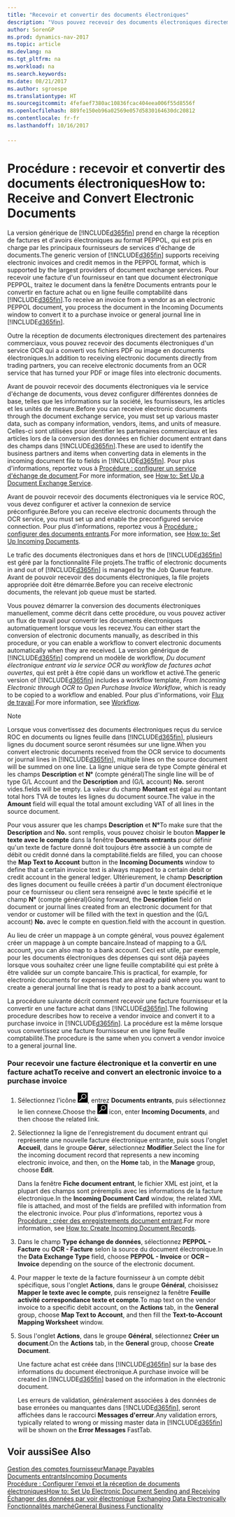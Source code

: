 ```yaml
---
title: "Recevoir et convertir des documents électroniques"
description: "Vous pouvez recevoir des documents électroniques directement des partenaires commerciaux ou d'un service OCR."
author: SorenGP
ms.prod: dynamics-nav-2017
ms.topic: article
ms.devlang: na
ms.tgt_pltfrm: na
ms.workload: na
ms.search.keywords: 
ms.date: 08/21/2017
ms.author: sgroespe
ms.translationtype: HT
ms.sourcegitcommit: 4fefaef7380ac10836fcac404eea006f55d8556f
ms.openlocfilehash: 889fe150eb96a02569e057d5830164630dc20812
ms.contentlocale: fr-fr
ms.lasthandoff: 10/16/2017

---
```

# <a name="how-to-receive-and-convert-electronic-documents"></a><span data-ttu-id="ddbcf-103">Procédure : recevoir et convertir des documents électroniques</span><span class="sxs-lookup"><span data-stu-id="ddbcf-103">How to: Receive and Convert Electronic Documents</span></span>
<span data-ttu-id="ddbcf-104">La version générique de [!INCLUDE[d365fin](includes/d365fin_md.md)] prend en charge la réception de factures et d'avoirs électroniques au format PEPPOL, qui est pris en charge par les principaux fournisseurs de services d'échange de documents.</span><span class="sxs-lookup"><span data-stu-id="ddbcf-104">The generic version of [!INCLUDE[d365fin](includes/d365fin_md.md)] supports receiving electronic invoices and credit memos in the PEPPOL format, which is supported by the largest providers of document exchange services.</span></span> <span data-ttu-id="ddbcf-105">Pour recevoir une facture d'un fournisseur en tant que document électronique PEPPOL, traitez le document dans la fenêtre Documents entrants pour le convertir en facture achat ou en ligne feuille comptabilité dans [!INCLUDE[d365fin](includes/d365fin_md.md)].</span><span class="sxs-lookup"><span data-stu-id="ddbcf-105">To receive an invoice from a vendor as an electronic PEPPOL document, you process the document in the Incoming Documents window to convert it to a purchase invoice or general journal line in [!INCLUDE[d365fin](includes/d365fin_md.md)].</span></span>

 <span data-ttu-id="ddbcf-106">Outre la réception de documents électroniques directement des partenaires commerciaux, vous pouvez recevoir des documents électroniques d'un service OCR qui a converti vos fichiers PDF ou image en documents électroniques.</span><span class="sxs-lookup"><span data-stu-id="ddbcf-106">In addition to receiving electronic documents directly from trading partners, you can receive electronic documents from an OCR service that has turned your PDF or image files into electronic documents.</span></span>  

 <span data-ttu-id="ddbcf-107">Avant de pouvoir recevoir des documents électroniques via le service d'échange de documents, vous devez configurer différentes données de base, telles que les informations sur la société, les fournisseurs, les articles et les unités de mesure.</span><span class="sxs-lookup"><span data-stu-id="ddbcf-107">Before you can receive electronic documents through the document exchange service, you must set up various master data, such as company information, vendors, items, and units of measure.</span></span> <span data-ttu-id="ddbcf-108">Celles-ci sont utilisées pour identifier les partenaires commerciaux et les articles lors de la conversion des données en fichier document entrant dans des champs dans [!INCLUDE[d365fin](includes/d365fin_md.md)].</span><span class="sxs-lookup"><span data-stu-id="ddbcf-108">These are used to identify the business partners and items when converting data in elements in the incoming document file to fields in [!INCLUDE[d365fin](includes/d365fin_md.md)].</span></span> <span data-ttu-id="ddbcf-109">Pour plus d'informations, reportez vous à [Procédure : configurer un service d'échange de document](across-how-to-set-up-a-document-exchange-service.md).</span><span class="sxs-lookup"><span data-stu-id="ddbcf-109">For more information, see [How to: Set Up a Document Exchange Service](across-how-to-set-up-a-document-exchange-service.md).</span></span>  

 <span data-ttu-id="ddbcf-110">Avant de pouvoir recevoir des documents électroniques via le service ROC, vous devez configurer et activer la connexion de service préconfigurée.</span><span class="sxs-lookup"><span data-stu-id="ddbcf-110">Before you can receive electronic documents through the OCR service, you must set up and enable the preconfigured service connection.</span></span> <span data-ttu-id="ddbcf-111">Pour plus d'informations, reportez vous à [Procédure : configurer des documents entrants](across-how-setup-income-documents.md).</span><span class="sxs-lookup"><span data-stu-id="ddbcf-111">For more information, see [How to: Set Up Incoming Documents](across-how-setup-income-documents.md).</span></span>  

 <span data-ttu-id="ddbcf-112">Le trafic des documents électroniques dans et hors de [!INCLUDE[d365fin](includes/d365fin_md.md)] est géré par la fonctionnalité File projets.</span><span class="sxs-lookup"><span data-stu-id="ddbcf-112">The traffic of electronic documents in and out of [!INCLUDE[d365fin](includes/d365fin_md.md)] is managed by the Job Queue feature.</span></span> <span data-ttu-id="ddbcf-113">Avant de pouvoir recevoir des documents électroniques, la file projets appropriée doit être démarrée.</span><span class="sxs-lookup"><span data-stu-id="ddbcf-113">Before you can receive electronic documents, the relevant job queue must be started.</span></span>  

 <span data-ttu-id="ddbcf-114">Vous pouvez démarrer la conversion des documents électroniques manuellement, comme décrit dans cette procédure, ou vous pouvez activer un flux de travail pour convertir les documents électroniques automatiquement lorsque vous les recevez.</span><span class="sxs-lookup"><span data-stu-id="ddbcf-114">You can either start the conversion of electronic documents manually, as described in this procedure, or you can enable a workflow to convert electronic documents automatically when they are received.</span></span> <span data-ttu-id="ddbcf-115">La version générique de [!INCLUDE[d365fin](includes/d365fin_md.md)] comprend un modèle de workflow, *Du document électronique entrant via le service OCR au workflow de factures achat ouvertes*, qui est prêt à être copié dans un workflow et activé.</span><span class="sxs-lookup"><span data-stu-id="ddbcf-115">The generic version of [!INCLUDE[d365fin](includes/d365fin_md.md)] includes a workflow template, *From Incoming Electronic through OCR to Open Purchase Invoice Workflow*, which is ready to be copied to a workflow and enabled.</span></span> <span data-ttu-id="ddbcf-116">Pour plus d'informations, voir [Flux de travail](across-workflow.md).</span><span class="sxs-lookup"><span data-stu-id="ddbcf-116">For more information, see [Workflow](across-workflow.md).</span></span>  

> [!NOTE]  
>  <span data-ttu-id="ddbcf-117">Lorsque vous convertissez des documents électroniques reçus du service ROC en documents ou lignes feuille dans [!INCLUDE[d365fin](includes/d365fin_md.md)], plusieurs lignes du document source seront résumées sur une ligne.</span><span class="sxs-lookup"><span data-stu-id="ddbcf-117">When you convert electronic documents received from the OCR service to documents or journal lines in [!INCLUDE[d365fin](includes/d365fin_md.md)], multiple lines on the source document will be summed on one line.</span></span> <span data-ttu-id="ddbcf-118">La ligne unique sera de type Compte général et les champs **Description** et **N°** (compte général)</span><span class="sxs-lookup"><span data-stu-id="ddbcf-118">The single line will be of type G/L Account and the **Description** and (G/L account) **No.**</span></span> <span data-ttu-id="ddbcf-119">seront vides.</span><span class="sxs-lookup"><span data-stu-id="ddbcf-119">fields will be empty.</span></span> <span data-ttu-id="ddbcf-120">La valeur du champ **Montant** est égal au montant total hors TVA de toutes les lignes du document source.</span><span class="sxs-lookup"><span data-stu-id="ddbcf-120">The value in the **Amount** field will equal the total amount excluding VAT of all lines in the source document.</span></span>  
>   
>  <span data-ttu-id="ddbcf-121">Pour vous assurer que les champs **Description** et **N°**</span><span class="sxs-lookup"><span data-stu-id="ddbcf-121">To make sure that the **Description** and **No.**</span></span> <span data-ttu-id="ddbcf-122">sont remplis, vous pouvez choisir le bouton **Mapper le texte avec le compte** dans la fenêtre **Documents entrants** pour définir qu'un texte de facture donné doit toujours être associé à un compte de débit ou crédit donné dans la comptabilité.</span><span class="sxs-lookup"><span data-stu-id="ddbcf-122">fields are filled, you can choose the **Map Text to Account** button in the **Incoming Documents** window to define that a certain invoice text is always mapped to a certain debit or credit account in the general ledger.</span></span> <span data-ttu-id="ddbcf-123">Ultérieurement, le champ **Description** des lignes document ou feuille créées à partir d'un document électronique pour ce fournisseur ou client sera renseigné avec le texte spécifié et le champ **N°** (compte général)</span><span class="sxs-lookup"><span data-stu-id="ddbcf-123">Going forward, the **Description** field on document or journal lines created from an electronic document for that vendor or customer will be filled with the text in question and the (G/L account) **No.**</span></span> <span data-ttu-id="ddbcf-124">avec le compte en question.</span><span class="sxs-lookup"><span data-stu-id="ddbcf-124">field with the account in question.</span></span>  
>   
>  <span data-ttu-id="ddbcf-125">Au lieu de créer un mappage à un compte général, vous pouvez également créer un mappage à un compte bancaire.</span><span class="sxs-lookup"><span data-stu-id="ddbcf-125">Instead of mapping to a G/L account, you can also map to a bank account.</span></span> <span data-ttu-id="ddbcf-126">Ceci est utile, par exemple, pour les documents électroniques des dépenses qui sont déjà payées lorsque vous souhaitez créer une ligne feuille comptabilité qui est prête à être validée sur un compte bancaire.</span><span class="sxs-lookup"><span data-stu-id="ddbcf-126">This is practical, for example, for electronic documents for expenses that are already paid where you want to create a general journal line that is ready to post to a bank account.</span></span>  

 <span data-ttu-id="ddbcf-127">La procédure suivante décrit comment recevoir une facture fournisseur et la convertir en une facture achat dans [!INCLUDE[d365fin](includes/d365fin_md.md)].</span><span class="sxs-lookup"><span data-stu-id="ddbcf-127">The following procedure describes how to receive a vendor invoice and convert it to a purchase invoice in [!INCLUDE[d365fin](includes/d365fin_md.md)].</span></span> <span data-ttu-id="ddbcf-128">La procédure est la même lorsque vous convertissez une facture fournisseur en une ligne feuille comptabilité.</span><span class="sxs-lookup"><span data-stu-id="ddbcf-128">The procedure is the same when you convert a vendor invoice to a general journal line.</span></span>  

### <a name="to-receive-and-convert-an-electronic-invoice-to-a-purchase-invoice"></a><span data-ttu-id="ddbcf-129">Pour recevoir une facture électronique et la convertir en une facture achat</span><span class="sxs-lookup"><span data-stu-id="ddbcf-129">To receive and convert an electronic invoice to a purchase invoice</span></span>  

1.  <span data-ttu-id="ddbcf-130">Sélectionnez l'icône ![Page ou état pour la recherche](media/ui-search/search_small.png "Page ou état pour la recherche"), entrez **Documents entrants**, puis sélectionnez le lien connexe.</span><span class="sxs-lookup"><span data-stu-id="ddbcf-130">Choose the ![Search for Page or Report](media/ui-search/search_small.png "Search for Page or Report icon") icon, enter **Incoming Documents**, and then choose the related link.</span></span>  

2.  <span data-ttu-id="ddbcf-131">Sélectionnez la ligne de l'enregistrement du document entrant qui représente une nouvelle facture électronique entrante, puis sous l'onglet **Accueil**, dans le groupe **Gérer**, sélectionnez **Modifier**.</span><span class="sxs-lookup"><span data-stu-id="ddbcf-131">Select the line for the incoming document record that represents a new incoming electronic invoice, and then, on the **Home** tab, in the **Manage** group, choose **Edit**.</span></span>  

     <span data-ttu-id="ddbcf-132">Dans la fenêtre **Fiche document entrant**, le fichier XML est joint, et la plupart des champs sont préremplis avec les informations de la facture électronique.</span><span class="sxs-lookup"><span data-stu-id="ddbcf-132">In the **Incoming Document Card** window, the related XML file is attached, and most of the fields are prefilled with information from the electronic invoice.</span></span> <span data-ttu-id="ddbcf-133">Pour plus d'informations, reportez vous à [Procédure : créer des enregistrements document entrant](across-how-create-income-document-records.md).</span><span class="sxs-lookup"><span data-stu-id="ddbcf-133">For more information, see [How to: Create Incoming Document Records](across-how-create-income-document-records.md).</span></span>  

3.  <span data-ttu-id="ddbcf-134">Dans le champ **Type échange de données**, sélectionnez **PEPPOL - Facture** ou **OCR - Facture** selon la source du document électronique.</span><span class="sxs-lookup"><span data-stu-id="ddbcf-134">In the **Data Exchange Type** field, choose **PEPPOL - Invoice** or **OCR – Invoice** depending on the source of the electronic document.</span></span>  

4.  <span data-ttu-id="ddbcf-135">Pour mapper le texte de la facture fournisseur à un compte débit spécifique, sous l'onglet **Actions**, dans le groupe **Général**, choisissez **Mapper le texte avec le compte**, puis renseignez la fenêtre **Feuille activité correspondance texte et compte**.</span><span class="sxs-lookup"><span data-stu-id="ddbcf-135">To map text on the vendor invoice to a specific debit account, on the **Actions** tab, in the **General** group, choose **Map Text to Account**, and then fill the **Text-to-Account Mapping Worksheet** window.</span></span>  

5.  <span data-ttu-id="ddbcf-136">Sous l'onglet **Actions**, dans le groupe **Général**, sélectionnez **Créer un document**.</span><span class="sxs-lookup"><span data-stu-id="ddbcf-136">On the **Actions** tab, in the **General** group, choose **Create Document**.</span></span>  

     <span data-ttu-id="ddbcf-137">Une facture achat est créée dans [!INCLUDE[d365fin](includes/d365fin_md.md)] sur la base des informations du document électronique.</span><span class="sxs-lookup"><span data-stu-id="ddbcf-137">A purchase invoice will be created in [!INCLUDE[d365fin](includes/d365fin_md.md)] based on the information in the electronic document.</span></span>  

     <span data-ttu-id="ddbcf-138">Les erreurs de validation, généralement associées à des données de base erronées ou manquantes dans [!INCLUDE[d365fin](includes/d365fin_md.md)], seront affichées dans le raccourci **Messages d'erreur**.</span><span class="sxs-lookup"><span data-stu-id="ddbcf-138">Any validation errors, typically related to wrong or missing master data in [!INCLUDE[d365fin](includes/d365fin_md.md)] will be shown on the **Error Messages** FastTab.</span></span>  

## <a name="see-also"></a><span data-ttu-id="ddbcf-139">Voir aussi</span><span class="sxs-lookup"><span data-stu-id="ddbcf-139">See Also</span></span>  
[<span data-ttu-id="ddbcf-140">Gestion des comptes fournisseur</span><span class="sxs-lookup"><span data-stu-id="ddbcf-140">Manage Payables</span></span>](payables-manage-payables.md)  
[<span data-ttu-id="ddbcf-141">Documents entrants</span><span class="sxs-lookup"><span data-stu-id="ddbcf-141">Incoming Documents</span></span>](across-income-documents.md)  
[<span data-ttu-id="ddbcf-142">Procédure : Configurer l'envoi et la réception de documents électroniques</span><span class="sxs-lookup"><span data-stu-id="ddbcf-142">How to: Set Up Electronic Document Sending and Receiving</span></span>](across-how-to-set-up-electronic-document-sending-and-receiving.md)  
<span data-ttu-id="ddbcf-143">[Échanger des données par voir électronique](across-data-exchange.md) </span><span class="sxs-lookup"><span data-stu-id="ddbcf-143">[Exchanging Data Electronically](across-data-exchange.md) </span></span>  
[<span data-ttu-id="ddbcf-144">Fonctionnalités marché</span><span class="sxs-lookup"><span data-stu-id="ddbcf-144">General Business Functionality</span></span>](ui-across-business-areas.md)  

